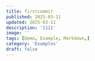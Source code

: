 ```yaml
---
title: firstcommit
published: 2025-03-11
updated: 2025-03-11
description: '1111'
image: ''
tags: [Demo, Example, Markdown,]
category: 'Examples'
draft: false 
---
```

